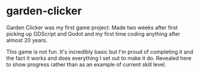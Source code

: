 # garden-clicker

Garden Clicker was my first game project. Made two weeks after first picking up GDScript and Godot and my first time coding anything after almost 20 years. 

This game is not fun. It's incredibly basic but I'm proud of completing it and the fact it works and does everything I set out to make it do. Revealed here to show progress rather than as an example of current skill level.
